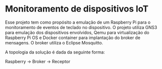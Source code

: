 # Monitoramento de dispositivos IoT

Esse projeto tem como propósito a emulação de um Raspberry Pi para o monitoramento de eventos de teclado no dispositivo. 
O projeto utiliza GNS3 para emulação dos dispositivos envolvidos, Qemu para virtualização do Raspberry Pi OS e Docker container para implantação do broker de
mensagens. O broker utiliza o Eclipse Mosquitto.

A topologia da solução é dada da seguinte forma:

Raspberry -> Broker -> Receptor
